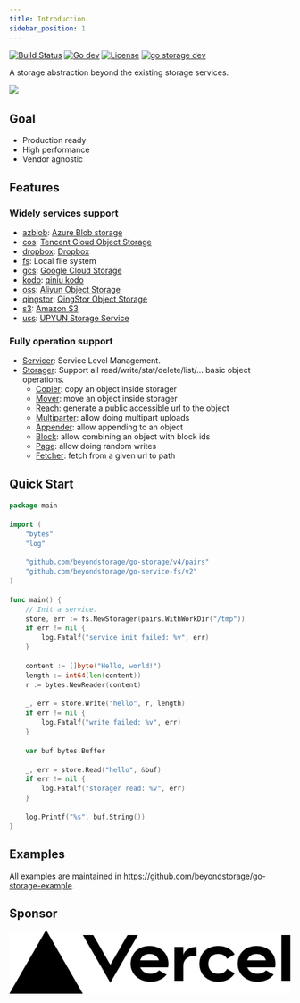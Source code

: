```yaml
---
title: Introduction
sidebar_position: 1
---
```


[![Build Status](https://github.com/beyondstorage/go-storage/workflows/Unittest/badge.svg?branch=master)](https://github.com/beyondstorage/go-storage/actions?query=workflow%3AUnittest)
[![Go dev](https://pkg.go.dev/badge/github.com/beyondstorage/go-storage?utm_source=godoc)](https://godoc.org/github.com/beyondstorage/go-storage)
[![License](https://img.shields.io/badge/license-apache%20v2-blue.svg)](https://github.com/Xuanwo/storage/blob/master/LICENSE)
[![go storage dev](https://img.shields.io/matrix/go-storage:aos.dev.svg?server_fqdn=chat.aos.dev&label=%23go-storage%3Aaos.dev&logo=matrix)](https://matrix.to/#/#go-storage:aos.dev)

A storage abstraction beyond the existing storage services.

![](/docs/go-storage/operations/operations.png)

## Goal

- Production ready
- High performance
- Vendor agnostic

## Features

### Widely services support

- [azblob](services/azblob.md): [Azure Blob storage](https://docs.microsoft.com/en-us/azure/storage/blobs/)
- [cos](services/cos.md): [Tencent Cloud Object Storage](https://cloud.tencent.com/product/cos)
- [dropbox](services/dropbox.md): [Dropbox](https://www.dropbox.com)
- [fs](services/fs.md): Local file system
- [gcs](services/gcs.md): [Google Cloud Storage](https://cloud.google.com/storage/)
- [kodo](services/kodo.md): [qiniu kodo](https://www.qiniu.com/products/kodo)
- [oss](services/oss.md): [Aliyun Object Storage](https://www.aliyun.com/product/oss)
- [qingstor](services/qingstor.md): [QingStor Object Storage](https://www.qingcloud.com/products/qingstor/)
- [s3](services/s3.md): [Amazon S3](https://aws.amazon.com/s3/)
- [uss](services/uss.md): [UPYUN Storage Service](https://www.upyun.com/products/file-storage)

### Fully operation support

- [Servicer](operations/servicer/index.md): Service Level Management.
- [Storager](operations/storager/index.md): Support all read/write/stat/delete/list/... basic object operations.
  - [Copier](operations/copy.md): copy an object inside storager
  - [Mover](operations/move.md):  move an object inside storager 
  - [Reach](operations/reach.md): generate a public accessible url to the object 
  - [Multiparter](operations/multiparter): allow doing multipart uploads 
  - [Appender](operations/appender): allow appending to an object 
  - [Block](operations/blocker): allow combining an object with block ids 
  - [Page](operations/pager): allow doing random writes
  - [Fetcher](operations/fetch.md): fetch from a given url to path

## Quick Start

```go
package main

import (
	"bytes"
	"log"

	"github.com/beyondstorage/go-storage/v4/pairs"
	"github.com/beyondstorage/go-service-fs/v2"
)

func main() {
	// Init a service.
	store, err := fs.NewStorager(pairs.WithWorkDir("/tmp"))
	if err != nil {
		log.Fatalf("service init failed: %v", err)
	}

	content := []byte("Hello, world!")
	length := int64(len(content))
	r := bytes.NewReader(content)

	_, err = store.Write("hello", r, length)
	if err != nil {
		log.Fatalf("write failed: %v", err)
	}

	var buf bytes.Buffer

	_, err = store.Read("hello", &buf)
	if err != nil {
		log.Fatalf("storager read: %v", err)
	}

	log.Printf("%s", buf.String())
}
```

## Examples

All examples are maintained in <https://github.com/beyondstorage/go-storage-example>.

## Sponsor

<a href="https://vercel.com?utm_source=beyondstorage&utm_campaign=oss">
    <img src="/img/vercel_logo_dark.svg" />
</a>

